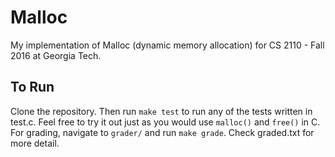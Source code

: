 # Malloc

My implementation of Malloc (dynamic memory allocation) for CS 2110 - Fall 2016 at Georgia Tech.

## To Run

Clone the repository. Then run `make test` to run any of the tests written in test.c. Feel free to try it out  just as you would use `malloc()` and `free()` in C. For grading, navigate to `grader/` and run `make grade`. Check graded.txt for more detail. 